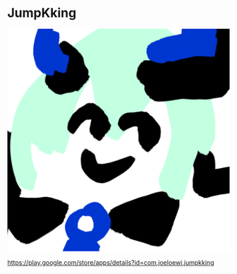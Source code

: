 # JumpKking

![hamster](./app/src/main/ic_launcher-playstore.png)

https://play.google.com/store/apps/details?id=com.joeloewi.jumpkking
